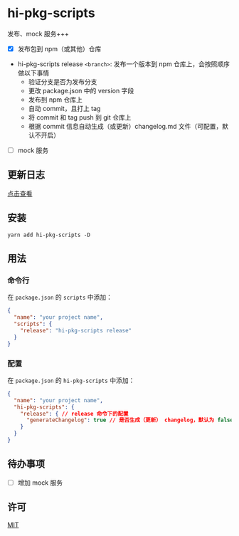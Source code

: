 # hi-pkg-scripts

发布、mock 服务+++

- [x] 发布包到 npm（或其他）仓库
- hi-pkg-scripts release `<branch>`: 发布一个版本到 npm 仓库上，会按照顺序做以下事情
  - 验证分支是否为发布分支
  - 更改 package.json 中的 version 字段
  - 发布到 npm 仓库上
  - 自动 commit，且打上 tag
  - 将 commit 和 tag push 到 git 仓库上
  - 根据 commit 信息自动生成（或更新）changelog.md 文件（可配置，默认不开启）

- [ ] mock 服务


## 更新日志

[点击查看](./changelog.md)


## 安装

```shell
yarn add hi-pkg-scripts -D
```

## 用法


### 命令行
在 `package.json` 的 `scripts` 中添加：

```json
{
  "name": "your project name",
  "scripts": {
    "release": "hi-pkg-scripts release"
  }
}
```

### 配置
在 `package.json` 的 `hi-pkg-scripts` 中添加：

```json
{
  "name": "your project name",
  "hi-pkg-scripts": {
    "release": { // release 命令下的配置
      "generateChangelog": true // 是否生成（更新） changelog，默认为 false
    }
  }
}
```



## 待办事项
- [ ] 增加 mock 服务

## 许可
[MIT](./LICENSE)
